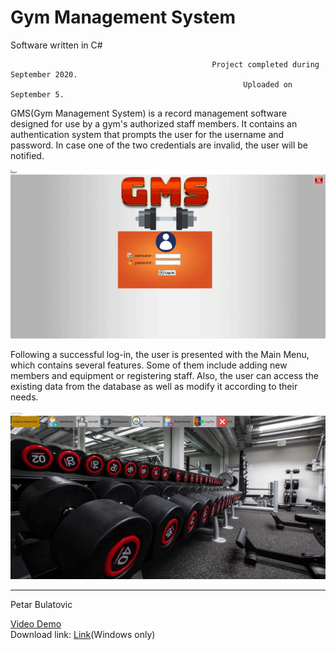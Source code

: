 # Gym Management System
Software written in C#



                                                 Project completed during September 2020.
                                                        Uploaded on September 5.



GMS(Gym Management System) is a record management software designed for use by a gym's authorized staff members.
It contains an authentication system that prompts the user for the username and password. In case one of the two
credentials are invalid, the user will be notified.

![](login.gif)




Following a successful log-in, the user is presented with the Main Menu, which contains several features. Some of them include adding
new members and equipment or registering staff. Also, the user can access the existing data from the database as well as modify it according to their needs.

![](mainMenu.gif)


-----------------------------
Petar Bulatovic

[Video Demo](https://www.youtube.com/watch?v=4tZdJWomkAQ&t=56s)</br>
Download link: [Link](https://mega.nz/file/iP4VhBrQ#N7ue4LUa-dVJvg7wa1sjqrWxJZXJn4-dG4vXGixpT8U)(Windows only)



